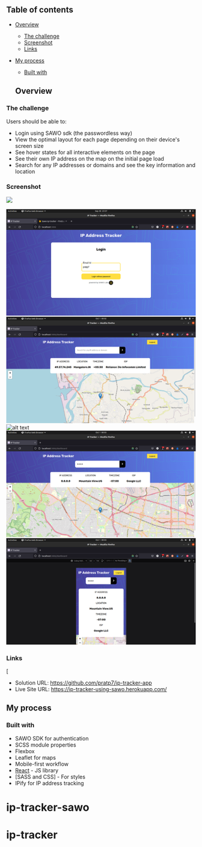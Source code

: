 ## Table of contents

- [Overview](#overview)
  - [The challenge](#the-challenge)
  - [Screenshot](#screenshot)
  - [Links](#links)
- [My process](#my-process)
  - [Built with](#built-with)
  
  ## Overview

### The challenge

Users should be able to:

- Login using SAWO sdk (the passwordless way)
- View the optimal layout for each page depending on their device's screen size
- See hover states for all interactive elements on the page
- See their own IP address on the map on the initial page load
- Search for any IP addresses or domains and see the key information and location

### Screenshot

![](./screenshot.jpg)

![alt text](src/screenshots/Login-desktop.png "Login desktop view")
![alt text](src/screenshots/DashBoard-desktop.png "Dashboard desktop view")
![alt text](src/creenshots/login-mobile.png "Login mobile view")
![alt text](src/screenshots/DashBoard-active.png "active desktop view")
![alt text](src/screenshots/DashBoard-mobile.png "active mobile view")

### Links
[
- Solution URL:  https://github.com/pratp7/ip-tracker-app
- Live Site URL: https://ip-tracker-using-sawo.herokuapp.com/



## My process

### Built with

- SAWO SDK for authentication
- SCSS module properties
- Flexbox
- Leaflet for maps
- Mobile-first workflow
- [React](https://reactjs.org/) - JS library
- [SASS and CSS] - For styles
- IPify for IP address tracking

# ip-tracker-sawo
# ip-tracker
